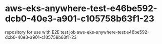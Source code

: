 # aws-eks-anywhere-test-e46be592-dcb0-40e3-a901-c105758b63f1-23
repository for use with E2E test job aws-eks-anywhere-test:e46be592-dcb0-40e3-a901-c105758b63f1-23
